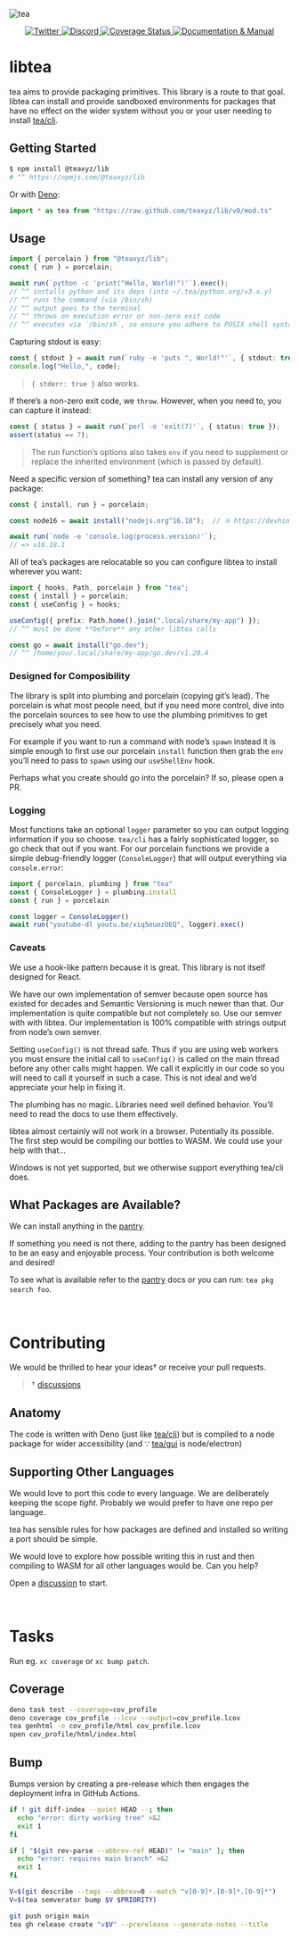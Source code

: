 ![tea](https://tea.xyz/banner.png)

<p align="center">
  <a href="https://twitter.com/teaxyz">
    <img src="https://img.shields.io/badge/-teaxyz-2675f5?logo=twitter&logoColor=fff" alt="Twitter" />
  </a>
  <a href="https://discord.tea.xyz">
    <img src="https://img.shields.io/discord/906608167901876256?label=discord&color=1bcf6f&logo=discord&logoColor=fff" alt="Discord" />
  </a>
  <a href='https://coveralls.io/github/teaxyz/lib?branch=main'>
    <img src='https://coveralls.io/repos/github/teaxyz/lib/badge.svg?branch=main' alt='Coverage Status' />
  </a>
  <a href="https://docs.tea.xyz">
    <img src="https://img.shields.io/badge/-docs-2675f5?logoColor=fff&color=ff00ff&logo=gitbook" alt="Documentation & Manual" />
  </a>
</p>


# libtea

tea aims to provide packaging primitives. This library is a route to that
goal. libtea can install and provide sandboxed environments for packages that
have no effect on the wider system without you or your user needing to install
[tea/cli].

## Getting Started

```sh
$ npm install @teaxyz/lib
# ^^ https://npmjs.com/@teaxyz/lib
```

Or with [Deno]:

```ts
import * as tea from "https://raw.github.com/teaxyz/lib/v0/mod.ts"
```

## Usage

```ts
import { porcelain } from "@teaxyz/lib";
const { run } = porcelain;

await run(`python -c 'print("Hello, World!")'`).exec();
// ^^ installs python and its deps (into ~/.tea/python.org/v3.x.y)
// ^^ runs the command (via /bin/sh)
// ^^ output goes to the terminal
// ^^ throws on execution error or non-zero exit code
// ^^ executes via `/bin/sh`, so ensure you adhere to POSIX shell syntax
```

Capturing stdout is easy:

```ts
const { stdout } = await run(`ruby -e 'puts ", World!"'`, { stdout: true });
console.log("Hello,", code);
```

> `{ stderr: true }` also works.

If there’s a non-zero exit code, we `throw`. However, when you need to,
you can capture it instead:

```ts
const { status } = await run(`perl -e 'exit(7)'`, { status: true });
assert(status == 7);
```

> The run function’s options also takes `env` if you need to supplement or
> replace the inherited environment (which is passed by default).

Need a specific version of something? tea can install any version of any
package:

```ts
const { install, run } = porcelain;

const node16 = await install("nodejs.org^16.18");  // ※ https://devhints.io/semver

await run(`node -e 'console.log(process.version)'`);
// => v16.18.1
```

All of tea’s packages are relocatable so you can configure libtea to install
wherever you want:

```ts
import { hooks, Path, porcelain } from "tea";
const { install } = porcelain;
const { useConfig } = hooks;

useConfig({ prefix: Path.home().join(".local/share/my-app") });
// ^^ must be done **before** any other libtea calls

const go = await install("go.dev");
// ^^ /home/you/.local/share/my-app/go.dev/v1.20.4
```

### Designed for Composibility

The library is split into plumbing and porcelain (copying git’s lead).
The porcelain is what most people need, but if you need more control, dive
into the porcelain sources to see how to use the plumbing primitives to get
precisely what you need.

For example if you want to run a command with node’s `spawn` instead it is
simple enough to first use our porcelain `install` function then grab the
`env` you’ll need to pass to `spawn` using our `useShellEnv` hook.

Perhaps what you create should go into the porcelain? If so, please open a PR.

### Logging

Most functions take an optional `logger` parameter so you can output logging
information if you so choose. `tea/cli` has a fairly sophisticated logger, so
go check that out if you want. For our porcelain functions we provide a simple
debug-friendly logger (`ConsoleLogger`) that will output everything via
`console.error`:

```ts
import { porcelain, plumbing } from "tea"
const { ConsoleLogger } = plumbing.install
const { run } = porcelain

const logger = ConsoleLogger()
await run("youtube-dl youtu.be/xiq5euezOEQ", logger).exec()
```

### Caveats

We use a hook-like pattern because it is great. This library is not itself
designed for React.

We have our own implementation of semver because open source has existed for
decades and Semantic Versioning is much newer than that. Our implementation is
quite compatible but not completely so. Use our semver with with libtea.
Our implementation is 100% compatible with strings output from node’s own
semver.

Setting `useConfig()` is not thread safe. Thus if you are using web workers
you must ensure the initial call to `useConfig()` is called on the main thread
before any other calls might happen. We call it explicitly in our code so you
will need to call it yourself in such a case. This is not ideal and we’d
appreciate your help in fixing it.

The plumbing has no magic. Libraries need well defined behavior.
You’ll need to read the docs to use them effectively.

libtea almost certainly will not work in a browser. Potentially its possible.
The first step would be compiling our bottles to WASM. We could use your help
with that…

Windows is not yet supported, but we otherwise support everything tea/cli
does.

## What Packages are Available?

We can install anything in the [pantry].

If something you need is not there, adding to the pantry has been designed to
be an easy and enjoyable process. Your contribution is both welcome and
desired!

To see what is available refer to the [pantry] docs or you can run:
`tea pkg search foo`.

&nbsp;


# Contributing

We would be thrilled to hear your ideas† or receive your pull requests.

> † [discussions][discussion]

## Anatomy

The code is written with Deno (just like [tea/cli]) but is compiled to a
node package for wider accessibility (and ∵ [tea/gui] is node/electron)

## Supporting Other Languages

We would love to port this code to every language. We are deliberately keeping
the scope *tight*. Probably we would prefer to have one repo per language.

tea has sensible rules for how packages are defined and installed so writing
a port should be simple.

We would love to explore how possible writing this in rust and then compiling
to WASM for all other languages would be. Can you help?

Open a [discussion] to start.

[discussion]: https://github.com/orgs/teaxyz/discussions
[tea/cli]: https://github.com/teaxyz/cli
[tea/gui]: https://github.com/teaxyz/gui
[Deno]: https://deno.land
[pantry]: https://github.com/teaxyz/pantry

&nbsp;


# Tasks

Run eg. `xc coverage` or `xc bump patch`.

## Coverage

```sh
deno task test --coverage=cov_profile
deno coverage cov_profile --lcov --output=cov_profile.lcov
tea genhtml -o cov_profile/html cov_profile.lcov
open cov_profile/html/index.html
```

## Bump

Bumps version by creating a pre-release which then engages the deployment
infra in GitHub Actions.

```sh
if ! git diff-index --quiet HEAD --; then
  echo "error: dirty working tree" >&2
  exit 1
fi

if [ "$(git rev-parse --abbrev-ref HEAD)" != "main" ]; then
  echo "error: requires main branch" >&2
  exit 1
fi

V=$(git describe --tags --abbrev=0 --match "v[0-9]*.[0-9]*.[0-9]*")
V=$(tea semverator bump $V $PRIORITY)

git push origin main
tea gh release create "v$V" --prerelease --generate-notes --title
```
